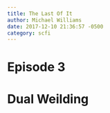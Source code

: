 ```yaml
---
title: The Last Of It
author: Michael Williams
date: 2017-12-10 21:36:57 -0500
category: scfi
---
```

# Episode 3

# Dual Weilding

 